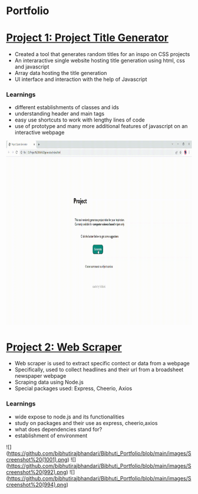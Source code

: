 # Portfolio

# [Project 1: Project Title Generator](https://github.com/bibhutirajbhandari/Project-Title-Generator) 
* Created a tool that generates random titles for an inspo on CSS projects
* An interaractive single website hosting title generation using html, css and javascript 
* Array data hosting the title generation
* UI interface and interaction with the help of Javascript 

### Learnings
* different establishments of classes and ids 
* understanding header and main tags 
* easy use shortcuts to work with lengthy lines of code
* use of prototype and many more additional features of javascript on an interactive webpage

<img src="https://github.com/bibhutirajbhandari/Bibhuti_Portfolio/blob/main/GIF-Project%20Title%20Generator/GIF-Project%20Quote%20Generator%20.gif" width="800" height="500" />


# [Project 2: Web Scraper](https://github.com/bibhutirajbhandari/Bibhuti_Portfolio/tree/main/Web-%20Scraper) 
* Web scraper is used to extract specific contect or data from a webpage 
* Specifically, used to collect headlines and their url from a broadsheet newspaper webpage
* Scraping data using Node.js 
* Special packages used: Express, Cheerio, Axios

### Learnings
* wide expose to node.js and its functionalities
* study on packages and their use as express, cheerio,axios
* what does dependencies stand for?
* establishment of environment 

![] (https://github.com/bibhutirajbhandari/Bibhuti_Portfolio/blob/main/images/Screenshot%20(1001).png)
![] (https://github.com/bibhutirajbhandari/Bibhuti_Portfolio/blob/main/images/Screenshot%20(992).png)
![] (https://github.com/bibhutirajbhandari/Bibhuti_Portfolio/blob/main/images/Screenshot%20(994).png)
